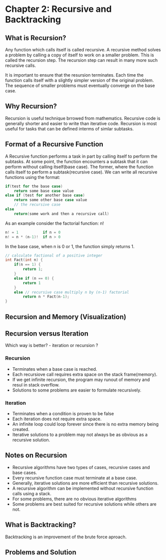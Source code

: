 # Chapter 2: Recursive and Backtracking

## What is Recursion?
Any function which calls itself is called recursive.
A recursive method solves a problem by calling a copy of itself to work on a smaller problem.
This is called the recursion step. The recursion step can result in many more such recursive calls.

It is important to ensure that the resursion terminates. Each time the function calls itself with a slightly simpler version of the original problem. The sequence of smaller problems must eventually converge on the base case.

## Why Recursion? 
Recursion is useful technique brrowed from mathematics. Recursive code is generally shorter and easier to write than iterative code. 
Recursion is most useful for tasks that can be defined interms of simlar subtasks. 

## Format of a Recursive Function
A Recursive function performs a task in part by calling itself to perform the subtasks. At some point, the function encounters a subtask that it can perform without calling itself(base case). The former, where the function calls itself to perform a subtask(recursive case).
We can write all recursive functions using the format:
```c
if(test for the base case)
    return some base case value
else if (test for another base case)
    return some other base case value
    // the recursive case
else 
    return(some work and then a recursive call)
```

As an example consider the factorial function: n!
```c
n! = 1           if n = 0
n! = n * (n-1)!  if n > 0
```

In the base case, when n is 0 or 1, the function simply returns 1.
```c
// calculate factional of a positive integer
int Fact(int n) {
    if(n == 1) {
        return 1;
    }
    else if (n == 0) {
        return 1
    }
    else // recursive case multiply n by (n-1) factorial
        return n * Fact(n-1);
}
```

## Recursion and Memory (Visualization)

## Recursion versus Iteration
Which way is better? - iteration or recursion ?
### Recursion
- Terminates when a base case is reached.
- Each recursiove call requires extra space on the stack frame(memory).
- If we get infinite recursion, the program may runout of memory and resul in stack overflow.
- Solutions to some problems are easier to formulate recursively.
### Iteration
- Terminates when a condition is proven to be false
- Each iteration does not require extra space.
- An infinite loop could loop forever since there is no extra memory being created.
- Iterative solutions to a problem may not always be as obvious as a recursive solution.

## Notes on Recursion
- Recursive algorithms have two types of cases, recursive cases and base cases.
- Every recursive function case must terminate at a base case.
- Generally, iterative solutions are more efficient than recursive solutions.
- A recursive algorithm can be implemented without recursive function calls using a stack.
- For some problems, there are no obvious iterative algorithms
- Some problems are best suited for recursive solutions while others are not.

## What is Backtracking?
Backtracking is an improvement of the brute force aproach. 

## Problems and Solution